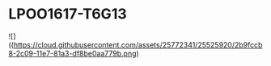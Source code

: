 # LPOO1617-T6G13

![]((https://cloud.githubusercontent.com/assets/25772341/25525920/2b9fccb8-2c09-11e7-81a3-df8be0aa779b.png)
